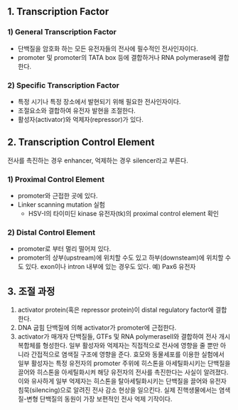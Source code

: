 ## 1. Transcription Factor
### 1) General Transcription Factor
- 단백질을 암호화 하는 모든 유전자들의 전사에 필수적인 전사인자이다.
- promoter 및 promoter의 TATA box 등에 결합하거나 RNA polymerase에 결합한다.
### 2) Specific Transcription Factor
- 특정 시기나 특정 장소에서 발현되기 위해 필요한 전사인자이다.
- 조절요소와 결합하여 유전자 발현을 조절한다.
- 활성자(activator)와 억제자(repressor)가 있다.
## 2. Transcription Control Element
전사를 촉진하는 경우 enhancer, 억제하는 경우 silencer라고 부른다.
### 1) Proximal Control Element
- promoter와 근접한 곳에 있다.
- Linker scanning mutation 실험
	-  HSV-I의 타이미딘 kinase 유전자(tk)의 proximal control element 확인
### 2) Distal Control Element
- promoter로 부터 멀리 떨어져 있다.
- promoter의 상부(upstream)에 위치할 수도 있고 하부(downsteam)에 위치할 수도 있다. exon이나 intron 내부에 있는 경우도 있다. 예) Pax6 유전자
## 3. 조절 과정
1. activator protein(혹은 repressor protein)이 distal regulatory factor에 결합한다.
2. DNA 굽힘 단백질에 의해 activator가 promoter에 근접한다.
3. activator가 매개자 단백질들, GTFs 및 RNA polymerase$\mathrm{II}$와 결합하여 전사 개시 복합체를 형성한다.
일부 활성자와 억제자는 직접적으로 전사에 영향을 줄 뿐만 아니라 간접적으로 염색질 구조에 영향을 준다. 효모와 동물세포를 이용한 실험에서 일부 활성자는 특정 유전자의 promoter 주위에 히스톤을 아세틸화시키는 단백질을 끌어와 히스톤을 아세틸화시켜 해당 유전자의 전사를 촉진한다는 사실이 알려졌다. 이와 유사하게 일부 억제자는 히스톤을 탈아세틸화시키는 단백질을 끌어와 유전자 침묵(silencing)으로 알려진 전사 감소 현상을 일으킨다. 실제 진핵생물에서는 염색질-변형 단백질의 동원이 가장 보편적인 전사 억제 기작이다.